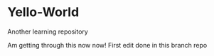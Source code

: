# Yello-World
Another learning repository

Am getting through this now now!
First edit done in this branch repo
